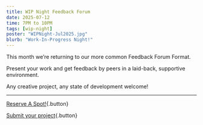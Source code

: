 ```yaml
---
title: WIP Night Feedback Forum
date: 2025-07-12
time: 7PM to 10PM
tags: [wip-night]
poster: "WIPNight-Jul2025.jpg"
blurb: "Work-In-Progress Night!"
---
```


This month we’re returning to our more common Feedback Forum Format.

Present your work and get feedback by peers in a laid-back, supportive environment.

Any creative project, any state of development welcome!

<hr>

[Reserve A Spot!](https://events.humanitix.com/wip-night-feedback-forum){.button}

[Submit your project](https://forms.gle/2qV4Zu9DrGhRCHy49){.button}